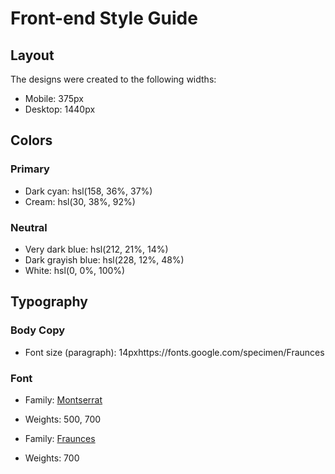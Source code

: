 # Front-end Style Guide

## Layout

The designs were created to the following widths:

- Mobile: 375px
- Desktop: 1440px

## Colors

### Primary

- Dark cyan: hsl(158, 36%, 37%)
- Cream: hsl(30, 38%, 92%)

### Neutral

- Very dark blue: hsl(212, 21%, 14%)
- Dark grayish blue: hsl(228, 12%, 48%)
- White: hsl(0, 0%, 100%)

## Typography

### Body Copy

- Font size (paragraph): 14pxhttps://fonts.google.com/specimen/Fraunces

### Font

- Family: [Montserrat](https://fonts.google.com/specimen/Montserrat)
- Weights: 500, 700

- Family: [Fraunces]()
- Weights: 700
